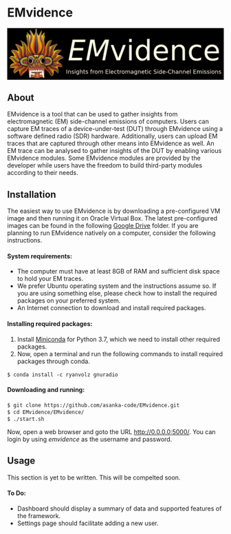 # EMvidence

<img src="EMvidence/static/img/logo-with-text.png" align="center" alt="Emvidence Logo" width="800">

## About
EMvidence is a tool that can be used to gather insights from electromagnetic (EM) side-channel emissions of computers. Users can capture EM traces of a device-under-test (DUT) through EMvidence using a software defined radio (SDR) hardware. Additionally, users can upload EM traces that are captured through other means into EMvidence as well. An EM trace can be analysed to gather insights of the DUT by enabling various EMvidence modules. Some EMvidence modules are provided by the developer while users have the freedom to build third-party modules according to their needs.

## Installation
The easiest way to use EMvidence is by downloading a pre-configured VM image and then running it on Oracle Virtual Box. The latest pre-configured images can be found in the following [Google Drive](http://example.com/) folder.
If you are planning to run EMvidence natively on a computer, consider the following instructions.

#### System requirements:
- The computer must have at least 8GB of RAM and sufficient disk space to hold your EM traces.
- We prefer Ubuntu operating system and the instructions assume so. If you are using something else, please check how to install the required packages on your preferred system.
- An Internet connection to download and install required packages.

#### Installing required packages:
1. Install [Miniconda](https://docs.conda.io/en/latest/miniconda.html) for Python 3.7, which we need to install other required packages. 
2. Now, open a terminal and run the following commands to install required packages through conda.
```
$ conda install -c ryanvolz gnuradio
```

#### Downloading and running:
```
$ git clone https://github.com/asanka-code/EMvidence.git
$ cd EMvidence/EMvidence/
$ ./start.sh
```
Now, open a web browser and goto the URL http://0.0.0.0:5000/. You can login by using *emvidence* as the username and password.

## Usage
This section is yet to be written. This will be compelted soon.

#### To Do:

- Dashboard should display a summary of data and supported features of the framework.
- Settings page should facilitate adding a new user.
